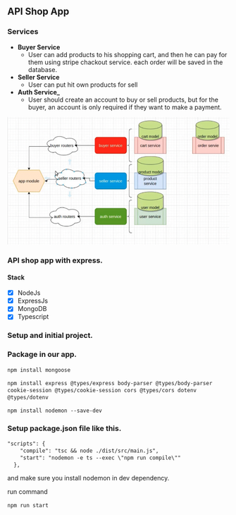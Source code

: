 ## API Shop App

### Services

- **Buyer Service**
  - User can add products to his shopping cart, and then he can pay for them using stripe chackout service. each order will be saved in the database.
- **Seller Service**
  - User can put hit own products for sell
- **Auth Service\_**
  - User should create an account to buy or sell products, but for the buyer, an account is only required if they want to make a payment.

![Alt text](./assets/image.png)

### API shop app with express.

#### Stack

- [x] NodeJs
- [x] ExpressJs
- [x] MongoDB
- [x] Typescript

### Setup and initial project.

### Package in our app.

```
npm install mongoose
```

```
npm install express @types/express body-parser @types/body-parser cookie-session @types/cookie-session cors @types/cors dotenv @types/dotenv
```

```
npm install nodemon --save-dev
```

### Setup package.json file like this.

```
"scripts": {
    "compile": "tsc && node ./dist/src/main.js",
    "start": "nodemon -e ts --exec \"npm run compile\""
  },
```

and make sure you install nodemon in dev dependency.

run command

```
npm run start
```
